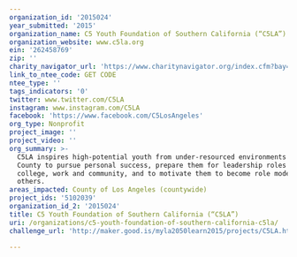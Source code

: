 ```yaml
---
organization_id: '2015024'
year_submitted: '2015'
organization_name: C5 Youth Foundation of Southern California (“C5LA”)
organization_website: www.c5la.org
ein: '262458769'
zip: ''
charity_navigator_url: 'https://www.charitynavigator.org/index.cfm?bay=search.profile&ein=262458769'
link_to_ntee_code: GET CODE
ntee_type: ''
tags_indicators: '0'
twitter: www.twitter.com/C5LA
instagram: www.instagram.com/C5LA
facebook: 'https://www.facebook.com/C5LosAngeles'
org_type: Nonprofit
project_image: ''
project_video: ''
org_summary: >-
  C5LA inspires high-potential youth from under-resourced environments in LA
  County to pursue personal success, prepare them for leadership roles in
  college, work and community, and to motivate them to become role models for
  others.
areas_impacted: County of Los Angeles (countywide)
project_ids: '5102039'
organization_id_2: '2015024'
title: C5 Youth Foundation of Southern California (“C5LA”)
uri: /organizations/c5-youth-foundation-of-southern-california-c5la/
challenge_url: 'http://maker.good.is/myla2050learn2015/projects/C5LA.html'

---
```

